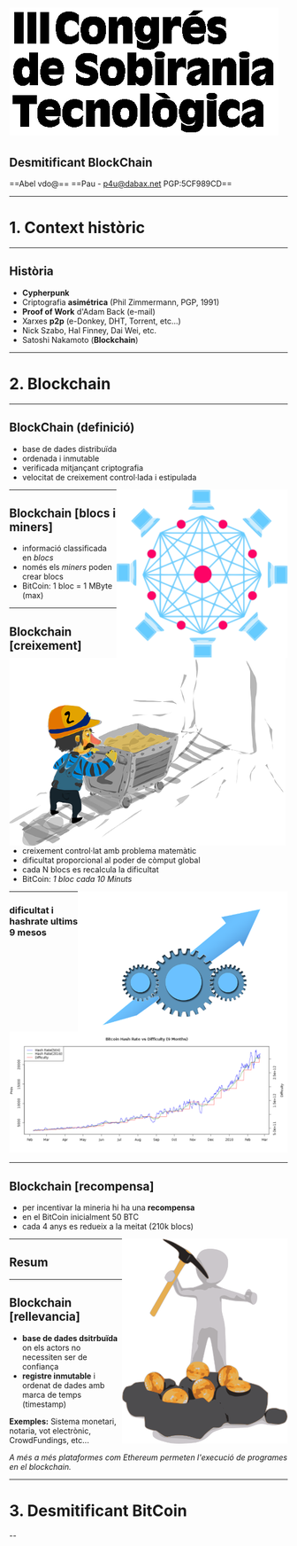 <!-- $theme: gaia -->
<!-- footer: Sobtec 2018 -->
<!-- page_number: true -->
<!-- $size: 4:3 -->
<!-- template: invert -->



# ![](img/logo_congres.png)


## Desmitificant BlockChain


==Abel vdo@==
==Pau - <p4u@dabax.net> PGP:5CF989CD==

---

# 1. Context històric
---

## Història
* **Cypherpunk**
* Criptografia **asimétrica**
(Phil Zimmermann, PGP, 1991)
* **Proof of Work** d'Adam Back (e-mail)
* Xarxes **p2p** (e-Donkey, DHT, Torrent, etc...)
* Nick Szabo, Hal Finney, Dai Wei, etc.
* Satoshi Nakamoto (**Blockchain**)

---

# 2. Blockchain

---

## BlockChain (definició)

* base de dades distribuïda
* ordenada i inmutable
* verificada mitjançant criptografia
* velocitat de creixement control·lada i estipulada

<img src="img/blockchain.png" width="310" align="right">

---


## Blockchain [blocs i miners]

* informació classificada en _blocs_
* només els _miners_ poden crear blocs
* BitCoin: 1 bloc = 1 MByte (max)

<img src="img/miner.png" width="500" align="left">

---

## Blockchain [creixement]

* creixement control·lat amb problema matemàtic
* dificultat proporcional al poder de còmput global
* cada N blocs es recalcula la dificultat
* BitCoin: _1 bloc cada 10 Minuts_


<img src="img/gears.png" width="380" align="right">

---

### dificultat i hashrate ultims 9 mesos

![](img/dificulty_hashrate.png)

---

## Blockchain [recompensa]
* per incentivar la mineria hi ha una **recompensa**
* en el BitCoin inicialment 50 BTC
* cada 4 anys es redueix a la meitat (210k blocs)

<img src="img/reward.png" width="300" align="right">

---

## Resum

---

## Blockchain [rellevancia]

* **base de dades dsitrbuïda** on els actors no necessiten ser de confiança
*  **registre inmutable** i ordenat de dades amb marca de temps (timestamp)

**Exemples:** Sistema monetari, notaria, vot electrònic, CrowdFundings, etc...

_A més  a més plataformes com Ethereum permeten l'execució de programes en el blockchain._

---

# 3. Desmitificant BitCoin

--



